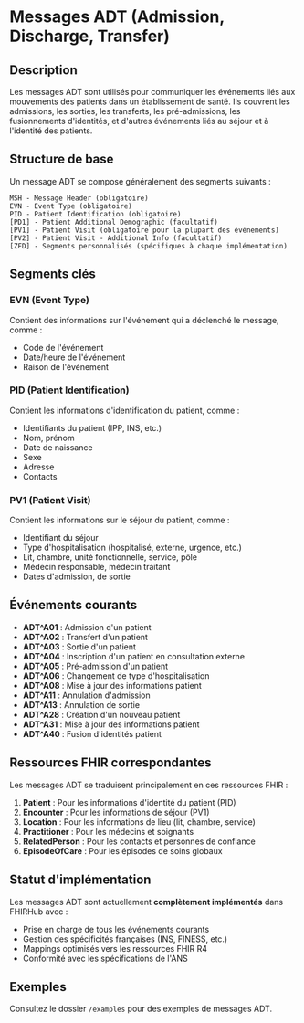 # Messages ADT (Admission, Discharge, Transfer)

## Description

Les messages ADT sont utilisés pour communiquer les événements liés aux mouvements des patients dans un établissement de santé. Ils couvrent les admissions, les sorties, les transferts, les pré-admissions, les fusionnements d'identités, et d'autres événements liés au séjour et à l'identité des patients.

## Structure de base

Un message ADT se compose généralement des segments suivants :

```
MSH - Message Header (obligatoire)
EVN - Event Type (obligatoire)
PID - Patient Identification (obligatoire)
[PD1] - Patient Additional Demographic (facultatif)
[PV1] - Patient Visit (obligatoire pour la plupart des événements)
[PV2] - Patient Visit - Additional Info (facultatif)
[ZFD] - Segments personnalisés (spécifiques à chaque implémentation)
```

## Segments clés

### EVN (Event Type)
Contient des informations sur l'événement qui a déclenché le message, comme :
- Code de l'événement
- Date/heure de l'événement
- Raison de l'événement

### PID (Patient Identification)
Contient les informations d'identification du patient, comme :
- Identifiants du patient (IPP, INS, etc.)
- Nom, prénom
- Date de naissance
- Sexe
- Adresse
- Contacts

### PV1 (Patient Visit)
Contient les informations sur le séjour du patient, comme :
- Identifiant du séjour
- Type d'hospitalisation (hospitalisé, externe, urgence, etc.)
- Lit, chambre, unité fonctionnelle, service, pôle
- Médecin responsable, médecin traitant
- Dates d'admission, de sortie

## Événements courants

- **ADT^A01** : Admission d'un patient
- **ADT^A02** : Transfert d'un patient
- **ADT^A03** : Sortie d'un patient
- **ADT^A04** : Inscription d'un patient en consultation externe
- **ADT^A05** : Pré-admission d'un patient
- **ADT^A06** : Changement de type d'hospitalisation
- **ADT^A08** : Mise à jour des informations patient
- **ADT^A11** : Annulation d'admission
- **ADT^A13** : Annulation de sortie
- **ADT^A28** : Création d'un nouveau patient
- **ADT^A31** : Mise à jour des informations patient
- **ADT^A40** : Fusion d'identités patient

## Ressources FHIR correspondantes

Les messages ADT se traduisent principalement en ces ressources FHIR :

1. **Patient** : Pour les informations d'identité du patient (PID)
2. **Encounter** : Pour les informations de séjour (PV1)
3. **Location** : Pour les informations de lieu (lit, chambre, service)
4. **Practitioner** : Pour les médecins et soignants
5. **RelatedPerson** : Pour les contacts et personnes de confiance
6. **EpisodeOfCare** : Pour les épisodes de soins globaux

## Statut d'implémentation

Les messages ADT sont actuellement **complètement implémentés** dans FHIRHub avec :

- Prise en charge de tous les événements courants
- Gestion des spécificités françaises (INS, FINESS, etc.)
- Mappings optimisés vers les ressources FHIR R4
- Conformité avec les spécifications de l'ANS

## Exemples

Consultez le dossier `/examples` pour des exemples de messages ADT.